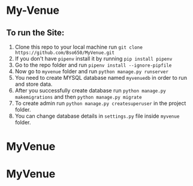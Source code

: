 # My-Venue
## To run the Site:
1. Clone this repo to your local machine run `git clone https://github.com/Bso650/MyVenue.git`
2. If you don't have `pipenv` install it by running `pip install pipenv`
3. Go to the repo folder and run  `pipenv install --ignore-pipfile`
4. Now go to `myvenue` folder and run  `python manage.py runserver`
5. You need to create MYSQL database named `myvenuedb` in order to run and store data.
6. After you successfully create database run `python manage.py makemigrations` and then `python manage.py migrate`
7. To create admin run `python manage.py createsuperuser` in the project folder.
8. You can change database details in  `settings.py` file inside `myvenue` folder.
# MyVenue
# MyVenue
